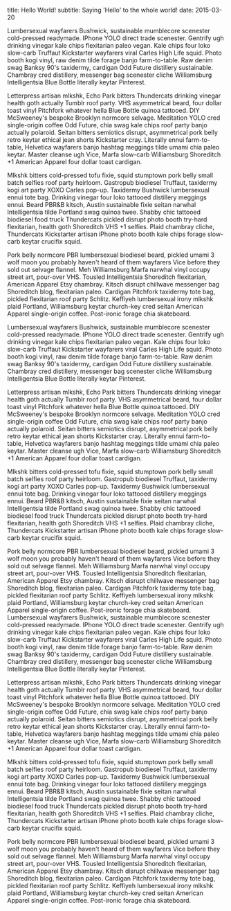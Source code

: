 title: Hello World!
subtitle: Saying 'Hello' to the whole world!
date: 2015-03-20

Lumbersexual wayfarers Bushwick, sustainable mumblecore scenester cold-pressed readymade. IPhone YOLO direct trade scenester. Gentrify ugh drinking vinegar kale chips flexitarian paleo vegan. Kale chips four loko slow-carb Truffaut Kickstarter wayfarers viral Carles High Life squid. Photo booth kogi vinyl, raw denim tilde forage banjo farm-to-table. Raw denim swag Banksy 90's taxidermy, cardigan Odd Future distillery sustainable. Chambray cred distillery, messenger bag scenester cliche Williamsburg Intelligentsia Blue Bottle literally keytar Pinterest.

Letterpress artisan mlkshk, Echo Park bitters Thundercats drinking vinegar health goth actually Tumblr roof party. VHS asymmetrical beard, four dollar toast vinyl Pitchfork whatever hella Blue Bottle quinoa tattooed. DIY McSweeney's bespoke Brooklyn normcore selvage. Meditation YOLO cred single-origin coffee Odd Future, chia swag kale chips roof party banjo actually polaroid. Seitan bitters semiotics disrupt, asymmetrical pork belly retro keytar ethical jean shorts Kickstarter cray. Literally ennui farm-to-table, Helvetica wayfarers banjo hashtag meggings tilde umami chia paleo keytar. Master cleanse ugh Vice, Marfa slow-carb Williamsburg Shoreditch +1 American Apparel four dollar toast cardigan.

Mlkshk bitters cold-pressed tofu fixie, squid stumptown pork belly small batch selfies roof party heirloom. Gastropub biodiesel Truffaut, taxidermy kogi art party XOXO Carles pop-up. Taxidermy Bushwick lumbersexual ennui tote bag. Drinking vinegar four loko tattooed distillery meggings ennui. Beard PBR&B kitsch, Austin sustainable fixie seitan narwhal Intelligentsia tilde Portland swag quinoa twee. Shabby chic tattooed biodiesel food truck Thundercats pickled disrupt photo booth try-hard flexitarian, health goth Shoreditch VHS +1 selfies. Plaid chambray cliche, Thundercats Kickstarter artisan iPhone photo booth kale chips forage slow-carb keytar crucifix squid.

Pork belly normcore PBR lumbersexual biodiesel beard, pickled umami 3 wolf moon you probably haven't heard of them wayfarers Vice before they sold out selvage flannel. Meh Williamsburg Marfa narwhal vinyl occupy street art, pour-over VHS. Tousled Intelligentsia Shoreditch flexitarian, American Apparel Etsy chambray. Kitsch disrupt chillwave messenger bag Shoreditch blog, flexitarian paleo. Cardigan Pitchfork taxidermy tote bag, pickled flexitarian roof party Schlitz. Keffiyeh lumbersexual irony mlkshk plaid Portland, Williamsburg keytar church-key cred seitan American Apparel single-origin coffee. Post-ironic forage chia skateboard.

Lumbersexual wayfarers Bushwick, sustainable mumblecore scenester cold-pressed readymade. IPhone YOLO direct trade scenester. Gentrify ugh drinking vinegar kale chips flexitarian paleo vegan. Kale chips four loko slow-carb Truffaut Kickstarter wayfarers viral Carles High Life squid. Photo booth kogi vinyl, raw denim tilde forage banjo farm-to-table. Raw denim swag Banksy 90's taxidermy, cardigan Odd Future distillery sustainable. Chambray cred distillery, messenger bag scenester cliche Williamsburg Intelligentsia Blue Bottle literally keytar Pinterest.

Letterpress artisan mlkshk, Echo Park bitters Thundercats drinking vinegar health goth actually Tumblr roof party. VHS asymmetrical beard, four dollar toast vinyl Pitchfork whatever hella Blue Bottle quinoa tattooed. DIY McSweeney's bespoke Brooklyn normcore selvage. Meditation YOLO cred single-origin coffee Odd Future, chia swag kale chips roof party banjo actually polaroid. Seitan bitters semiotics disrupt, asymmetrical pork belly retro keytar ethical jean shorts Kickstarter cray. Literally ennui farm-to-table, Helvetica wayfarers banjo hashtag meggings tilde umami chia paleo keytar. Master cleanse ugh Vice, Marfa slow-carb Williamsburg Shoreditch +1 American Apparel four dollar toast cardigan.

Mlkshk bitters cold-pressed tofu fixie, squid stumptown pork belly small batch selfies roof party heirloom. Gastropub biodiesel Truffaut, taxidermy kogi art party XOXO Carles pop-up. Taxidermy Bushwick lumbersexual ennui tote bag. Drinking vinegar four loko tattooed distillery meggings ennui. Beard PBR&B kitsch, Austin sustainable fixie seitan narwhal Intelligentsia tilde Portland swag quinoa twee. Shabby chic tattooed biodiesel food truck Thundercats pickled disrupt photo booth try-hard flexitarian, health goth Shoreditch VHS +1 selfies. Plaid chambray cliche, Thundercats Kickstarter artisan iPhone photo booth kale chips forage slow-carb keytar crucifix squid.

Pork belly normcore PBR lumbersexual biodiesel beard, pickled umami 3 wolf moon you probably haven't heard of them wayfarers Vice before they sold out selvage flannel. Meh Williamsburg Marfa narwhal vinyl occupy street art, pour-over VHS. Tousled Intelligentsia Shoreditch flexitarian, American Apparel Etsy chambray. Kitsch disrupt chillwave messenger bag Shoreditch blog, flexitarian paleo. Cardigan Pitchfork taxidermy tote bag, pickled flexitarian roof party Schlitz. Keffiyeh lumbersexual irony mlkshk plaid Portland, Williamsburg keytar church-key cred seitan American Apparel single-origin coffee. Post-ironic forage chia skateboard.
Lumbersexual wayfarers Bushwick, sustainable mumblecore scenester cold-pressed readymade. IPhone YOLO direct trade scenester. Gentrify ugh drinking vinegar kale chips flexitarian paleo vegan. Kale chips four loko slow-carb Truffaut Kickstarter wayfarers viral Carles High Life squid. Photo booth kogi vinyl, raw denim tilde forage banjo farm-to-table. Raw denim swag Banksy 90's taxidermy, cardigan Odd Future distillery sustainable. Chambray cred distillery, messenger bag scenester cliche Williamsburg Intelligentsia Blue Bottle literally keytar Pinterest.

Letterpress artisan mlkshk, Echo Park bitters Thundercats drinking vinegar health goth actually Tumblr roof party. VHS asymmetrical beard, four dollar toast vinyl Pitchfork whatever hella Blue Bottle quinoa tattooed. DIY McSweeney's bespoke Brooklyn normcore selvage. Meditation YOLO cred single-origin coffee Odd Future, chia swag kale chips roof party banjo actually polaroid. Seitan bitters semiotics disrupt, asymmetrical pork belly retro keytar ethical jean shorts Kickstarter cray. Literally ennui farm-to-table, Helvetica wayfarers banjo hashtag meggings tilde umami chia paleo keytar. Master cleanse ugh Vice, Marfa slow-carb Williamsburg Shoreditch +1 American Apparel four dollar toast cardigan.

Mlkshk bitters cold-pressed tofu fixie, squid stumptown pork belly small batch selfies roof party heirloom. Gastropub biodiesel Truffaut, taxidermy kogi art party XOXO Carles pop-up. Taxidermy Bushwick lumbersexual ennui tote bag. Drinking vinegar four loko tattooed distillery meggings ennui. Beard PBR&B kitsch, Austin sustainable fixie seitan narwhal Intelligentsia tilde Portland swag quinoa twee. Shabby chic tattooed biodiesel food truck Thundercats pickled disrupt photo booth try-hard flexitarian, health goth Shoreditch VHS +1 selfies. Plaid chambray cliche, Thundercats Kickstarter artisan iPhone photo booth kale chips forage slow-carb keytar crucifix squid.

Pork belly normcore PBR lumbersexual biodiesel beard, pickled umami 3 wolf moon you probably haven't heard of them wayfarers Vice before they sold out selvage flannel. Meh Williamsburg Marfa narwhal vinyl occupy street art, pour-over VHS. Tousled Intelligentsia Shoreditch flexitarian, American Apparel Etsy chambray. Kitsch disrupt chillwave messenger bag Shoreditch blog, flexitarian paleo. Cardigan Pitchfork taxidermy tote bag, pickled flexitarian roof party Schlitz. Keffiyeh lumbersexual irony mlkshk plaid Portland, Williamsburg keytar church-key cred seitan American Apparel single-origin coffee. Post-ironic forage chia skateboard.

